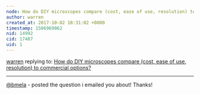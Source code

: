 ```yaml
---
node: How do DIY microscopes compare (cost, ease of use, resolution) to commercial options?
author: warren
created_at: 2017-10-02 18:31:02 +0000
timestamp: 1506969062
nid: 14992
cid: 17487
uid: 1
---
```




[warren](../profile/warren) replying to: [How do DIY microscopes compare (cost, ease of use, resolution) to commercial options?](../notes/warren/10-02-2017/how-do-diy-microscopes-compare-cost-ease-of-use-resolution-to-commercial-options)

----
[@bmela](/profile/bmela) - posted the question i emailed you about! Thanks!
